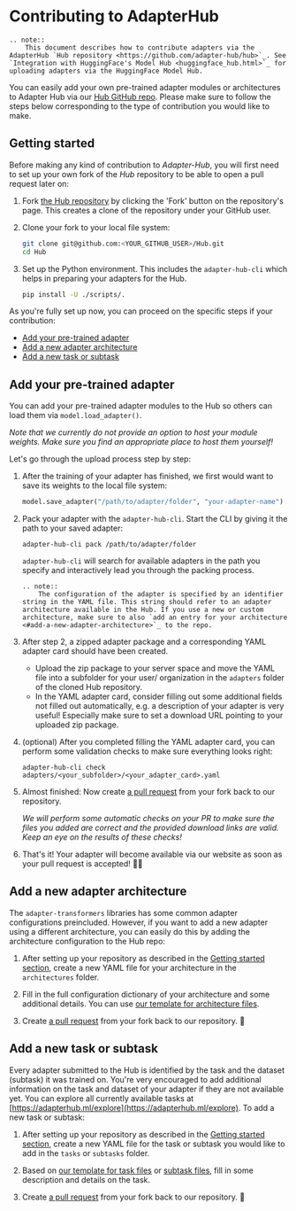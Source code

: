 # Contributing to AdapterHub

```eval_rst
.. note::
    This document describes how to contribute adapters via the AdapterHub `Hub repository <https://github.com/adapter-hub/hub>`_. See `Integration with HuggingFace's Model Hub <huggingface_hub.html>`_ for uploading adapters via the HuggingFace Model Hub.
```

You can easily add your own pre-trained adapter modules or architectures to Adapter Hub via our [Hub GitHub repo](https://github.com/adapter-hub/hub). Please make sure to follow the steps below corresponding to the type of contribution you would like to make.

## Getting started

Before making any kind of contribution to _Adapter-Hub_, you will first need to set up your own fork of the _Hub_ repository to be able to open a pull request later on:

1. Fork [the Hub repository](https://github.com/adapter-hub/hub) by clicking the 'Fork' button on the repository's page. This creates a clone of the repository under your GitHub user.

2. Clone your fork to your local file system:
    ```bash
    git clone git@github.com:<YOUR_GITHUB_USER>/Hub.git
    cd Hub
    ```

3. Set up the Python environment. This includes the `adapter-hub-cli` which helps in preparing your adapters for the Hub.
    ```bash
    pip install -U ./scripts/.
    ```

As you're fully set up now, you can proceed on the specific steps if your contribution:

- [Add your pre-trained adapter](#add-your-pre-trained-adapter)
- [Add a new adapter architecture](#add-a-new-adapter-architecture)
- [Add a new task or subtask](#add-a-new-task-or-subtask)

## Add your pre-trained adapter

You can add your pre-trained adapter modules to the Hub so others can load them via `model.load_adapter()`.

_Note that we currently do not provide an option to host your module weights. Make sure you find an appropriate place to host them yourself!_

Let's go through the upload process step by step:

1. After the training of your adapter has finished, we first would want to save its weights to the local file system:
    ```python
    model.save_adapter("/path/to/adapter/folder", "your-adapter-name")
    ```

2. Pack your adapter with the `adapter-hub-cli`. Start the CLI by giving it the path to your saved adapter:
    ```
    adapter-hub-cli pack /path/to/adapter/folder
    ```
    `adapter-hub-cli` will search for available adapters in the path you specify and interactively lead you through the packing process.

    ```eval_rst
    .. note::
        The configuration of the adapter is specified by an identifier string in the YAML file. This string should refer to an adapter architecture available in the Hub. If you use a new or custom architecture, make sure to also `add an entry for your architecture <#add-a-new-adapter-architecture>`_ to the repo. 
    ```

3. After step 2, a zipped adapter package and a corresponding YAML adapter card should have been created.
    - Upload the zip package to your server space and move the YAML file into a subfolder for your user/ organization in the `adapters` folder of the cloned Hub repository.
    - In the YAML adapter card, consider filling out some additional fields not filled out automatically, e.g. a description of your adapter is very useful!
    Especially make sure to set a download URL pointing to your uploaded zip package.

4. (optional) After you completed filling the YAML adapter card, you can perform some validation checks to make sure everything looks right:
    ```
    adapter-hub-cli check adapters/<your_subfolder>/<your_adapter_card>.yaml
    ```

5. Almost finished: Now create [a pull request](https://github.com/Adapter-Hub/Hub/pulls) from your fork back to our repository.

    _We will perform some automatic checks on your PR to make sure the files you added are correct and the provided download links are valid. Keep an eye on the results of these checks!_

6. That's it! Your adapter will become available via our website as soon as your pull request is accepted! 🎉🚀


## Add a new adapter architecture

The `adapter-transformers` libraries has some common adapter configurations preincluded. However, if you want to add a new adapter using a different architecture, you can easily do this by adding the architecture configuration to the Hub repo:

1. After setting up your repository as described in the [Getting started section](#getting-started), create a new YAML file for your architecture in the `architectures` folder.

2. Fill in the full configuration dictionary of your architecture and some additional details. You can use [our template for architecture files](https://github.com/adapter-hub/hub/blob/master/TEMPLATES/adapter.template.yaml).

3. Create [a pull request](https://github.com/Adapter-Hub/Hub/pulls) from your fork back to our repository. 🚀


## Add a new task or subtask

Every adapter submitted to the Hub is identified by the task and the dataset (subtask) it was trained on. You're very encouraged to add additional information on the task and dataset of your adapter if they are not available yet. You can explore all currently available tasks at [https://adapterhub.ml/explore](https://adapterhub.ml/explore). To add a new task or subtask:

1. After setting up your repository as described in the [Getting started section](#getting-started), create a new YAML file for the task or subtask you would like to add in the `tasks` or `subtasks` folder.

2. Based on [our template for task files](https://github.com/adapter-hub/hub/blob/master/TEMPLATES/task.template.yaml) or [subtask files](https://github.com/adapter-hub/hub/blob/master/TEMPLATES/task.template.yaml), fill in some description and details on the task.

3. Create [a pull request](https://github.com/Adapter-Hub/Hub/pulls) from your fork back to our repository. 🚀
